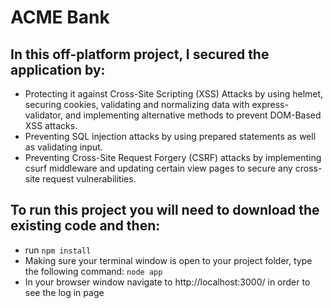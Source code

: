 # ACME Bank

## In this off-platform project, I secured the application by:

- Protecting it against Cross-Site Scripting (XSS) Attacks by using helmet, securing cookies, validating and normalizing data with express-validator, and implementing alternative methods to prevent DOM-Based XSS attacks.
- Preventing SQL injection attacks by using prepared statements as well as validating input.
- Preventing Cross-Site Request Forgery (CSRF) attacks by implementing csurf middleware and updating certain view pages to secure any cross-site request vulnerabilities.

## To run this project you will need to download the existing code and then:
- run ```npm install```
- Making sure your terminal window is open to your project folder, type the following command: ```node app```
- In your browser window navigate to http://localhost:3000/ in order to see the log in page
